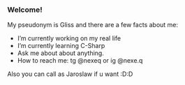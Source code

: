 ### Welcome!

My pseudonym is Gliss and there are a few facts about me:
- I’m currently working on my real life
- I’m currently learning C-Sharp
- Ask me about about anything.
- How to reach me: tg @nexeq or ig @nexe.q

Also you can call as Jaroslaw if u want :D:D
